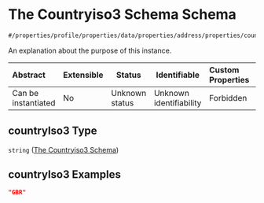 # The Countryiso3 Schema Schema

```txt
#/properties/profile/properties/data/properties/address/properties/countryIso3#/properties/profile/properties/data/properties/address/properties/countryIso3
```

An explanation about the purpose of this instance.


| Abstract            | Extensible | Status         | Identifiable            | Custom Properties | Additional Properties | Access Restrictions | Defined In                                                                                       |
| :------------------ | ---------- | -------------- | ----------------------- | :---------------- | --------------------- | ------------------- | ------------------------------------------------------------------------------------------------ |
| Can be instantiated | No         | Unknown status | Unknown identifiability | Forbidden         | Allowed               | none                | [policy_transaction.schema.json\*](../out/policy_transaction.schema.json "open original schema") |

## countryIso3 Type

`string` ([The Countryiso3 Schema](policy_transaction-properties-the-profile-schema-properties-the-data-schema-properties-the-address-schema-properties-the-countryiso3-schema.md))

## countryIso3 Examples

```json
"GBR"
```

